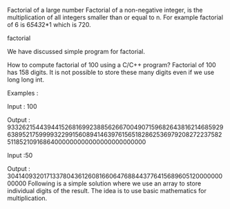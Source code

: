 Factorial of a large number
Factorial of a non-negative integer, is the multiplication of all integers smaller than or equal to n. For example factorial of 6 is 6*5*4*3*2*1 which is 720.

factorial

We have discussed simple program for factorial.

How to compute factorial of 100 using a C/C++ program? 
Factorial of 100 has 158 digits. It is not possible to store these many digits even if we use long long int. 

Examples : 

Input : 100

Output : 93326215443944152681699238856266700490715968264381621468592963895217599993229915608941463976156518286253697920827223758251185210916864000000000000000000000000

Input :50

Output : 30414093201713378043612608166064768844377641568960512000000000000
Following is a simple solution where we use an array to store individual digits of the result. The idea is to use basic mathematics for multiplication.
